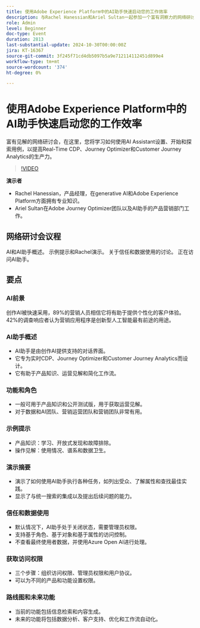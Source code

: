 ```yaml
---
title: 使用Adobe Experience Platform中的AI助手快速启动您的工作效率
description: 与Rachel Hanessian和Ariel Sultan一起参加一个富有洞察力的网络研讨会，在这里，您将学习如何设置、开始使用AI助手并探索用例，以提高Real-Time CDP、Journey Optimizer和Customer Journey Analytics的生产率。
role: Admin
level: Beginner
doc-type: Event
duration: 2813
last-substantial-update: 2024-10-30T00:00:00Z
jira: KT-16367
source-git-commit: 3f245f71cd4db5097b5a9e712114112451d899e4
workflow-type: tm+mt
source-wordcount: '374'
ht-degree: 0%

---
```



# 使用Adobe Experience Platform中的AI助手快速启动您的工作效率

富有见解的网络研讨会，在这里，您将学习如何使用AI Assistant设置、开始和探索用例，以提高Real-Time CDP、Journey Optimizer和Customer Journey Analytics的生产力。

>[!VIDEO](https://video.tv.adobe.com/v/3435344/?learn=on)

**演示者**

* Rachel Hanessian，产品经理，在generative AI和Adobe Experience Platform方面拥有专业知识。
* Ariel Sultan在Adobe Journey Optimizer团队以及AI助手的产品营销部门工作。

## 网络研讨会议程

AI和AI助手概述。
示例提示和Rachel演示。
关于信任和数据使用的讨论。
正在访问AI助手。

## 要点

### AI前景

创作AI被快速采用，89%的营销人员相信它将有助于提供个性化的客户体验。
42%的调查响应者认为营销应用程序是创新型人工智能最有前途的用途。

### AI助手概述

* AI助手是由创作AI提供支持的对话界面。
* 它专为实时CDP、Journey Optimizer和Customer Journey Analytics而设计。
* 它有助于产品知识、运营见解和简化工作流。

### 功能和角色

* 一般可用于产品知识和公开测试版，用于获取运营见解。
* 对于数据和AI团队、营销运营团队和营销团队非常有用。

### 示例提示

* 产品知识：学习、开放式发现和故障排除。
* 操作见解：使用情况、谱系和数据卫生。

### 演示摘要

* 演示了如何使用AI助手执行各种任务，如列出受众、了解属性和查找最佳实践。
* 显示了与统一搜索的集成以及提出后续问题的能力。

### 信任和数据使用

* 默认情况下，AI助手处于关闭状态，需要管理员权限。
* 支持基于角色、基于对象和基于属性的访问控制。
* 不查看最终使用者数据，并使用Azure Open AI进行处理。

### 获取访问权限

* 三个步骤：组织访问权限、管理员权限和用户协议。
* 可以为不同的产品和功能设置权限。

### 路线图和未来功能

* 当前的功能包括信息检索和内容生成。
* 未来的功能将包括数据分析、客户支持、优化和工作流自动化。
